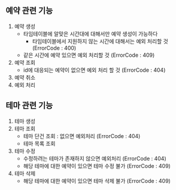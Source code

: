 ## 예약 관련 기능

1. 예약 생성
   - 타임테이블에 알맞은 시간대에 대해서만 예약 생성이 가능하다 
     - 타임테이블에서 지원하지 않는 시간에 대해서는 예외 처리할 것 (ErrorCode : 400)
   - 같은 시간에 예약 있으면 예외 처리할 것 (ErrorCode : 409)
2. 예약 조회
   - id에 대응되는 예약이 없으면 예외 처리 할 것 (ErrorCode : 404)
3. 예약 취소
4. 예외 처리

## 테마 관련 기능

1. 테마 생성
2. 테마 조회
   - 테마 단건 조회 : 없으면 예외처리 (ErrorCode : 404)
   - 테마 목록 조회
3. 테마 수정
   - 수정하려는 테마가 존재하지 않으면 예외처리 (ErrorCode : 404)
   - 해당 테마에 대한 예약이 있으면 테마 수정 불가 (ErrorCode : 409)
4. 테마 삭제
   - 해당 테마에 대한 예약이 있으면 테마 삭제 불가 (ErrorCode : 409)

